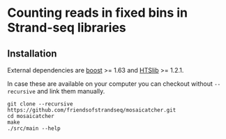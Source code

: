 # Counting reads in fixed bins in Strand-seq libraries

## Installation

External dependencies are [boost](http://www.boost.org/) >= 1.63 and [HTSlib](https://github.com/samtools/htslib) >= 1.2.1.

In case these are available on your computer you can checkout without `--recursive` and link them manually.

```
git clone --recursive https://github.com/friendsofstrandseq/mosaicatcher.git
cd mosaicatcher
make
./src/main --help
```

